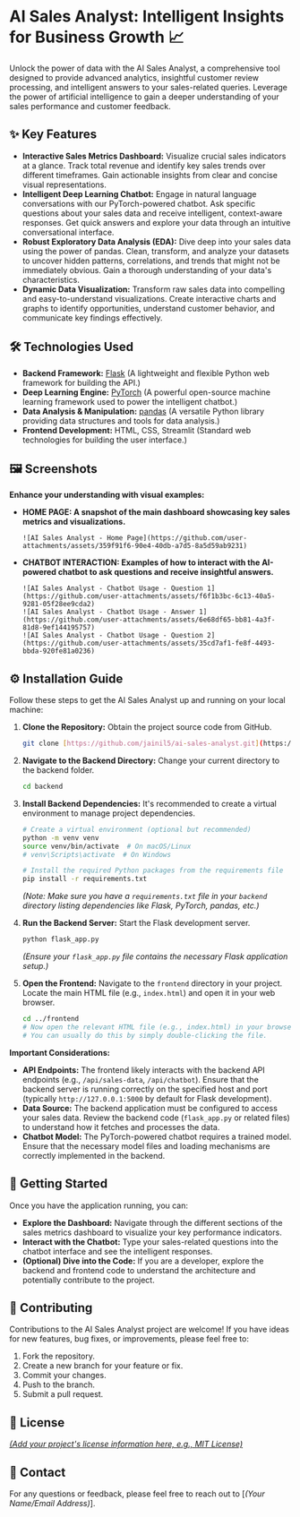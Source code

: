 # AI Sales Analyst: Intelligent Insights for Business Growth 📈

Unlock the power of data with the AI Sales Analyst, a comprehensive tool designed to provide advanced analytics, insightful customer review processing, and intelligent answers to your sales-related queries. Leverage the power of artificial intelligence to gain a deeper understanding of your sales performance and customer feedback.

## ✨ Key Features

* **Interactive Sales Metrics Dashboard:** Visualize crucial sales indicators at a glance. Track total revenue and identify key sales trends over different timeframes. Gain actionable insights from clear and concise visual representations.
* **Intelligent Deep Learning Chatbot:** Engage in natural language conversations with our PyTorch-powered chatbot. Ask specific questions about your sales data and receive intelligent, context-aware responses. Get quick answers and explore your data through an intuitive conversational interface.
* **Robust Exploratory Data Analysis (EDA):** Dive deep into your sales data using the power of pandas. Clean, transform, and analyze your datasets to uncover hidden patterns, correlations, and trends that might not be immediately obvious. Gain a thorough understanding of your data's characteristics.
* **Dynamic Data Visualization:** Transform raw sales data into compelling and easy-to-understand visualizations. Create interactive charts and graphs to identify opportunities, understand customer behavior, and communicate key findings effectively.

## 🛠️ Technologies Used

* **Backend Framework:** [Flask](https://flask.palletsprojects.com/en/2.3.x/) (A lightweight and flexible Python web framework for building the API.)
* **Deep Learning Engine:** [PyTorch](https://pytorch.org/) (A powerful open-source machine learning framework used to power the intelligent chatbot.)
* **Data Analysis & Manipulation:** [pandas](https://pandas.pydata.org/) (A versatile Python library providing data structures and tools for data analysis.)
* **Frontend Development:** HTML, CSS, Streamlit (Standard web technologies for building the user interface.)

## 🖼️ Screenshots

**Enhance your understanding with visual examples:**

* **HOME PAGE: A snapshot of the main dashboard showcasing key sales metrics and visualizations.**
    ```
    ![AI Sales Analyst - Home Page](https://github.com/user-attachments/assets/359f91f6-90e4-40db-a7d5-8a5d59ab9231)
    ```

* **CHATBOT INTERACTION: Examples of how to interact with the AI-powered chatbot to ask questions and receive insightful answers.**
    ```
    ![AI Sales Analyst - Chatbot Usage - Question 1](https://github.com/user-attachments/assets/f6f1b3bc-6c13-40a5-9281-05f28ee9cda2)
    ![AI Sales Analyst - Chatbot Usage - Answer 1](https://github.com/user-attachments/assets/6e68df65-bb81-4a3f-81d8-9ef144195757)
    ![AI Sales Analyst - Chatbot Usage - Question 2](https://github.com/user-attachments/assets/35cd7af1-fe8f-4493-bbda-920fe81a0236)
    ```

## ⚙️ Installation Guide

Follow these steps to get the AI Sales Analyst up and running on your local machine:

1.  **Clone the Repository:** Obtain the project source code from GitHub.
    ```bash
    git clone [https://github.com/jainil5/ai-sales-analyst.git](https://github.com/jainil5/ai-sales-analyst.git)
    ```

2.  **Navigate to the Backend Directory:** Change your current directory to the backend folder.
    ```bash
    cd backend
    ```

3.  **Install Backend Dependencies:** It's recommended to create a virtual environment to manage project dependencies.
    ```bash
    # Create a virtual environment (optional but recommended)
    python -m venv venv
    source venv/bin/activate  # On macOS/Linux
    # venv\Scripts\activate  # On Windows

    # Install the required Python packages from the requirements file
    pip install -r requirements.txt
    ```
    *(Note: Make sure you have a `requirements.txt` file in your `backend` directory listing dependencies like Flask, PyTorch, pandas, etc.)*

4.  **Run the Backend Server:** Start the Flask development server.
    ```bash
    python flask_app.py
    ```
    *(Ensure your `flask_app.py` file contains the necessary Flask application setup.)*

5.  **Open the Frontend:** Navigate to the `frontend` directory in your project. Locate the main HTML file (e.g., `index.html`) and open it in your web browser.

    ```bash
    cd ../frontend
    # Now open the relevant HTML file (e.g., index.html) in your browser.
    # You can usually do this by simply double-clicking the file.
    ```

**Important Considerations:**

* **API Endpoints:** The frontend likely interacts with the backend API endpoints (e.g., `/api/sales-data`, `/api/chatbot`). Ensure that the backend server is running correctly on the specified host and port (typically `http://127.0.0.1:5000` by default for Flask development).
* **Data Source:** The backend application must be configured to access your sales data. Review the backend code (`flask_app.py` or related files) to understand how it fetches and processes the data.
* **Chatbot Model:** The PyTorch-powered chatbot requires a trained model. Ensure that the necessary model files and loading mechanisms are correctly implemented in the backend.

## 🚀 Getting Started

Once you have the application running, you can:

* **Explore the Dashboard:** Navigate through the different sections of the sales metrics dashboard to visualize your key performance indicators.
* **Interact with the Chatbot:** Type your sales-related questions into the chatbot interface and see the intelligent responses.
* **(Optional) Dive into the Code:** If you are a developer, explore the backend and frontend code to understand the architecture and potentially contribute to the project.

## 🤝 Contributing

Contributions to the AI Sales Analyst project are welcome! If you have ideas for new features, bug fixes, or improvements, please feel free to:

1.  Fork the repository.
2.  Create a new branch for your feature or fix.
3.  Commit your changes.
4.  Push to the branch.
5.  Submit a pull request.

## 📄 License

[*(Add your project's license information here, e.g., MIT License)*](LICENSE)

## 📧 Contact

For any questions or feedback, please feel free to reach out to [*(Your Name/Email Address)*].
